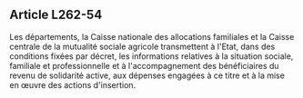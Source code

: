 ## Article L262-54

Les départements, la Caisse nationale des allocations familiales et la Caisse centrale de la mutualité sociale
agricole transmettent à l'Etat, dans des conditions fixées par décret, les informations relatives à la situation
sociale, familiale et professionnelle et à l'accompagnement des bénéficiaires du revenu de solidarité active,
aux dépenses engagées à ce titre et à la mise en œuvre des actions d'insertion.

